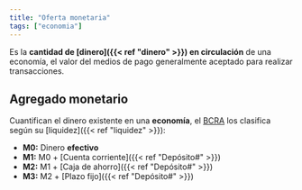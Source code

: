 ```yaml
---
title: "Oferta monetaria"
tags: ["economia"]
---
```

Es la **cantidad de [dinero]({{< ref "dinero" >}}) en circulación** de una economía, el valor del medios de pago generalmente aceptado para realizar transacciones. 

## Agregado monetario

Cuantifican el dinero existente en una **economía**, el [BCRA](#) los clasifica según su [liquidez]({{< ref "liquidez" >}}):

- **M0:** Dinero **efectivo**
- **M1:** M0 + [Cuenta corriente]({{< ref "Depósito#" >}})
- **M2:** M1 + [Caja de ahorro]({{< ref "Depósito#" >}})
- **M3:** M2 + [Plazo fijo]({{< ref "Depósito#" >}})